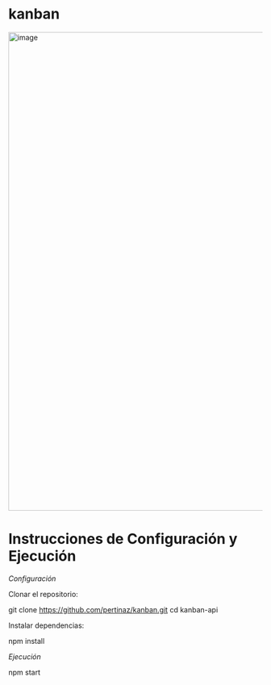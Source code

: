 # kanban
<img width="949" alt="image" src="https://github.com/pertinaz/kanban/assets/87156289/25a33d4b-f51c-4f25-aec3-54fa21071be9">

# Instrucciones de Configuración y Ejecución

_Configuración_

Clonar el repositorio:

git clone https://github.com/pertinaz/kanban.git
cd kanban-api

Instalar dependencias:

npm install

_Ejecución_

npm start
